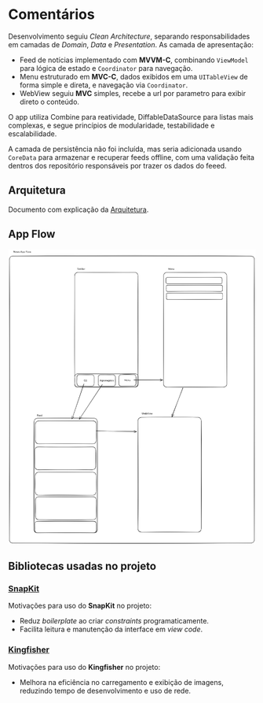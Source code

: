 # Comentários

Desenvolvimento seguiu *Clean Architecture*, separando responsabilidades em camadas de *Domain*, *Data* e *Presentation*.
As camada de apresentação:

- Feed de notícias implementado com **MVVM-C**, combinando `ViewModel` para lógica de estado e `Coordinator` para navegação.
- Menu estruturado em **MVC-C**, dados exibidos em uma `UITableView` de forma simple e direta, e navegação via `Coordinator`.
- WebView seguiu **MVC** simples, recebe a url por parametro para exibir direto o conteúdo.

O app utiliza Combine para reatividade, DiffableDataSource para listas mais complexas, e segue princípios de modularidade, testabilidade e escalabilidade.

A camada de persistência não foi incluída, mas seria adicionada usando `CoreData` para armazenar e recuperar feeds offline, com uma validação feita dentros dos repositório responsáveis por trazer os dados do feeed.


## Arquitetura

Documento com explicação da [Arquitetura](/Docs/DOCUMENTATION.md).

## App Flow

![App Flow](AppFlow.png)

## Bibliotecas usadas no projeto

### [SnapKit](https://github.com/SnapKit/SnapKit)

Motivações para uso do **SnapKit** no projeto:

- Reduz *boilerplate* ao criar *constraints* programaticamente.
- Facilita leitura e manutenção da interface em *view code*.

### [Kingfisher](https://github.com/onevcat/Kingfisher)

Motivações para uso do **Kingfisher** no projeto:

- Melhora na eficiência no carregamento e exibição de imagens, reduzindo tempo de desenvolvimento e uso de rede.